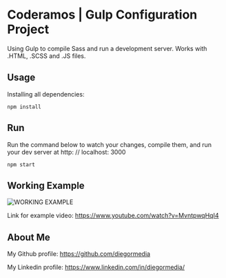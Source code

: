 # Coderamos | Gulp Configuration Project

Using Gulp to compile Sass and run a development server. Works with .HTML, .SCSS and .JS files.

## Usage

Installing all dependencies:

```
npm install
```

## Run

Run the command below to watch your changes, compile them, and run your dev server at http: // localhost: 3000

```
npm start
```

## Working Example

![WORKING EXAMPLE](https://img.youtube.com/vi/MvntpwqHqI4/0.jpg)

Link for example video: https://www.youtube.com/watch?v=MvntpwqHqI4

## About Me

My Github profile: https://github.com/diegormedia

My Linkedin profile: https://www.linkedin.com/in/diegormedia/